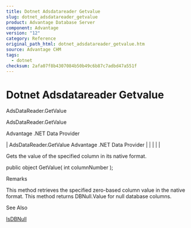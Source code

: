 ```yaml
---
title: Dotnet Adsdatareader Getvalue
slug: dotnet_adsdatareader_getvalue
product: Advantage Database Server
component: Advantage
version: "12"
category: Reference
original_path_html: dotnet_adsdatareader_getvalue.htm
source: Advantage CHM
tags:
  - dotnet
checksum: 2afa07f8b4307084b50b49c6b87c7adbd47a551f
---
```


# Dotnet Adsdatareader Getvalue

AdsDataReader.GetValue

AdsDataReader.GetValue

Advantage .NET Data Provider

| AdsDataReader.GetValue  Advantage .NET Data Provider |  |  |  |  |

Gets the value of the specified column in its native format.

public object GetValue( int columnNumber );

Remarks

This method retrieves the specified zero-based column value in the native format. This method returns DBNull.Value for null database columns.

See Also

[IsDBNull](dotnet_adsdatareader_isdbnull.md)
